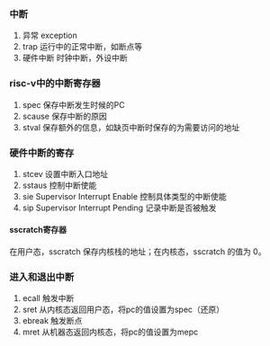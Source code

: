 ### 中断
1. 异常 exception
2. trap 运行中的正常中断，如断点等
3. 硬件中断 时钟中断，外设中断

### risc-v中的中断寄存器
1. spec 保存中断发生时候的PC
2. scause 保存中断的原因
3. stval 保存额外的信息，如缺页中断时保存的为需要访问的地址

### 硬件中断的寄存
1. stcev 设置中断入口地址
2. sstaus 控制中断使能
3. sie Supervisor Interrupt Enable 控制具体类型的中断使能
4. sip  Supervisor Interrupt Pending 记录中断是否被触发

#### sscratch寄存器 
在用户态，sscratch 保存内核栈的地址；在内核态，sscratch 的值为 0。

### 进入和退出中断
1. ecall 触发中断
2. sret 从内核态返回用户态，将pc的值设置为spec（还原）
3. ebreak 触发断点
4. mret 从机器态返回内核态，将pc的值设置为mepc
